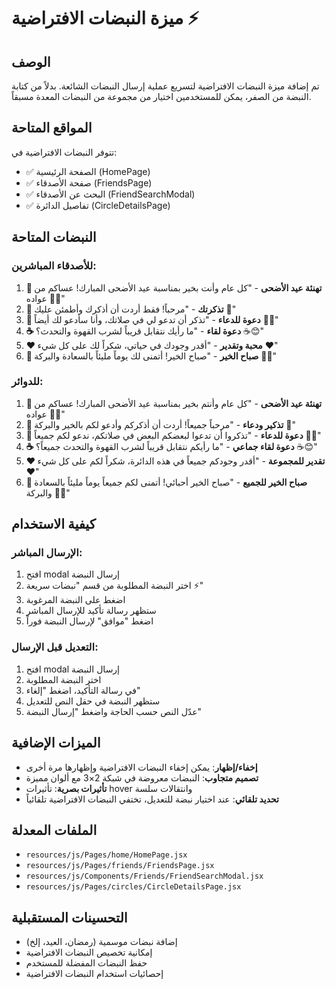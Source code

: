# ميزة النبضات الافتراضية ⚡

## الوصف

تم إضافة ميزة النبضات الافتراضية لتسريع عملية إرسال النبضات الشائعة. بدلاً من كتابة النبضة من الصفر، يمكن للمستخدمين اختيار من مجموعة من النبضات المعدة مسبقاً.

## المواقع المتاحة

تتوفر النبضات الافتراضية في:

-   ✅ الصفحة الرئيسية (HomePage)
-   ✅ صفحة الأصدقاء (FriendsPage)
-   ✅ البحث عن الأصدقاء (FriendSearchModal)
-   ✅ تفاصيل الدائرة (CircleDetailsPage)

## النبضات المتاحة

### للأصدقاء المباشرين:

1. **🎉 تهنئة عيد الأضحى** - "كل عام وأنت بخير بمناسبة عيد الأضحى المبارك! عساكم من عواده 🎉🐑"
2. **💭 تذكرتك** - "مرحباً! فقط أردت أن أذكرك وأطمئن عليك 💙"
3. **🤲 دعوة للدعاء** - "تذكر أن تدعو لي في صلاتك، وأنا سأدعو لك أيضاً 🤲✨"
4. **☕ دعوة لقاء** - "ما رأيك نتقابل قريباً لشرب القهوة والتحدث؟ ☕😊"
5. **❤️ محبة وتقدير** - "أقدر وجودك في حياتي، شكراً لك على كل شيء ❤️"
6. **🌅 صباح الخير** - "صباح الخير! أتمنى لك يوماً مليئاً بالسعادة والبركة 🌅✨"

### للدوائر:

1. **🎉 تهنئة عيد الأضحى** - "كل عام وأنتم بخير بمناسبة عيد الأضحى المبارك! عساكم من عواده 🎉🐑"
2. **💭 تذكير ودعاء** - "مرحباً جميعاً! أردت أن أذكركم وأدعو لكم بالخير والبركة 💙"
3. **🤲 دعوة للدعاء** - "تذكروا أن تدعوا لبعضكم البعض في صلاتكم، ندعو لكم جميعاً 🤲✨"
4. **☕ دعوة لقاء جماعي** - "ما رأيكم نتقابل قريباً لشرب القهوة والتحدث جميعاً؟ ☕😊"
5. **❤️ تقدير للمجموعة** - "أقدر وجودكم جميعاً في هذه الدائرة، شكراً لكم على كل شيء ❤️"
6. **🌅 صباح الخير للجميع** - "صباح الخير أحبائي! أتمنى لكم جميعاً يوماً مليئاً بالسعادة والبركة 🌅✨"

## كيفية الاستخدام

### الإرسال المباشر:

1. افتح modal إرسال النبضة
2. اختر النبضة المطلوبة من قسم "نبضات سريعة ⚡"
3. اضغط على النبضة المرغوبة
4. ستظهر رسالة تأكيد للإرسال المباشر
5. اضغط "موافق" لإرسال النبضة فوراً

### التعديل قبل الإرسال:

1. افتح modal إرسال النبضة
2. اختر النبضة المطلوبة
3. في رسالة التأكيد، اضغط "إلغاء"
4. ستظهر النبضة في حقل النص للتعديل
5. عدّل النص حسب الحاجة واضغط "إرسال النبضة"

## الميزات الإضافية

-   **إخفاء/إظهار**: يمكن إخفاء النبضات الافتراضية وإظهارها مرة أخرى
-   **تصميم متجاوب**: النبضات معروضة في شبكة 2×3 مع ألوان مميزة
-   **تأثيرات بصرية**: تأثيرات hover وانتقالات سلسة
-   **تحديد تلقائي**: عند اختيار نبضة للتعديل، تختفي النبضات الافتراضية تلقائياً

## الملفات المعدلة

-   `resources/js/Pages/home/HomePage.jsx`
-   `resources/js/Pages/friends/FriendsPage.jsx`
-   `resources/js/Components/Friends/FriendSearchModal.jsx`
-   `resources/js/Pages/circles/CircleDetailsPage.jsx`

## التحسينات المستقبلية

-   إضافة نبضات موسمية (رمضان، العيد، إلخ)
-   إمكانية تخصيص النبضات الافتراضية
-   حفظ النبضات المفضلة للمستخدم
-   إحصائيات استخدام النبضات الافتراضية

